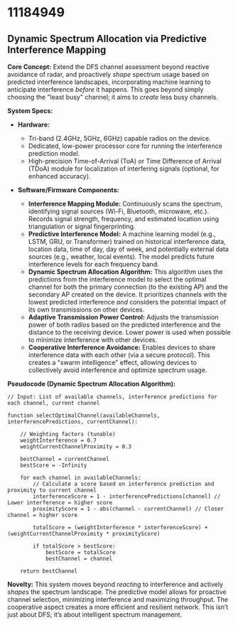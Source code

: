 # 11184949

## Dynamic Spectrum Allocation via Predictive Interference Mapping

**Core Concept:** Extend the DFS channel assessment beyond reactive avoidance of radar, and proactively *shape* spectrum usage based on predicted interference landscapes, incorporating machine learning to anticipate interference *before* it happens. This goes beyond simply choosing the "least busy" channel; it aims to *create* less busy channels.

**System Specs:**

*   **Hardware:**
    *   Tri-band (2.4GHz, 5GHz, 6GHz) capable radios on the device.
    *   Dedicated, low-power processor core for running the interference prediction model.
    *   High-precision Time-of-Arrival (ToA) or Time Difference of Arrival (TDoA) module for localization of interfering signals (optional, for enhanced accuracy).

*   **Software/Firmware Components:**
    *   **Interference Mapping Module:** Continuously scans the spectrum, identifying signal sources (Wi-Fi, Bluetooth, microwave, etc.). Records signal strength, frequency, and estimated location using triangulation or signal fingerprinting.
    *   **Predictive Interference Model:** A machine learning model (e.g., LSTM, GRU, or Transformer) trained on historical interference data, location data, time of day, day of week, and potentially external data sources (e.g., weather, local events).  The model predicts future interference levels for each frequency band.
    *   **Dynamic Spectrum Allocation Algorithm:**  This algorithm uses the predictions from the interference model to select the optimal channel for both the primary connection (to the existing AP) and the secondary AP created on the device. It prioritizes channels with the lowest predicted interference *and* considers the potential impact of its own transmissions on other devices.
    *   **Adaptive Transmission Power Control:** Adjusts the transmission power of both radios based on the predicted interference and the distance to the receiving device.  Lower power is used when possible to minimize interference with other devices.
    *   **Cooperative Interference Avoidance:** Enables devices to share interference data with each other (via a secure protocol). This creates a "swarm intelligence" effect, allowing devices to collectively avoid interference and optimize spectrum usage.

**Pseudocode (Dynamic Spectrum Allocation Algorithm):**

```
// Input: List of available channels, interference predictions for each channel, current channel

function selectOptimalChannel(availableChannels, interferencePredictions, currentChannel):

    // Weighting factors (tunable)
    weightInterference = 0.7
    weightCurrentChannelProximity = 0.3

    bestChannel = currentChannel
    bestScore = -Infinity

    for each channel in availableChannels:
        // Calculate a score based on interference prediction and proximity to current channel
        interferenceScore = 1 - interferencePredictions[channel] // Lower interference = higher score
        proximityScore = 1 - abs(channel - currentChannel) // Closer channel = higher score

        totalScore = (weightInterference * interferenceScore) + (weightCurrentChannelProximity * proximityScore)

        if totalScore > bestScore:
            bestScore = totalScore
            bestChannel = channel

    return bestChannel
```

**Novelty:** This system moves beyond *reacting* to interference and actively *shapes* the spectrum landscape. The predictive model allows for proactive channel selection, minimizing interference and maximizing throughput.  The cooperative aspect creates a more efficient and resilient network. This isn’t just about DFS; it’s about intelligent spectrum management.